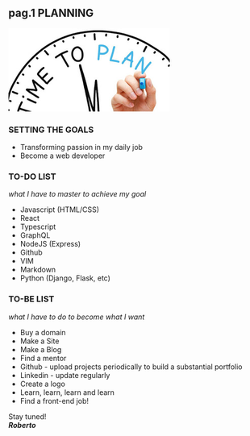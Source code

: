 ## pag.1 PLANNING

![plan](../images/posts/plan.jpg)

### SETTING THE GOALS

- Transforming passion in my daily job
- Become a web developer

### TO-DO LIST

_what I have to master to achieve my goal_

- Javascript (HTML/CSS)
- React
- Typescript
- GraphQL
- NodeJS (Express)
- Github
- VIM
- Markdown
- Python (Django, Flask, etc)

### TO-BE LIST

_what I have to do to become what I want_

- Buy a domain
- Make a Site
- Make a Blog
- Find a mentor
- Github - upload projects periodically to build a substantial portfolio
- Linkedin - update regularly
- Create a logo
- Learn, learn, learn and learn
- Find a front-end job!

Stay tuned!  
**_Roberto_**
